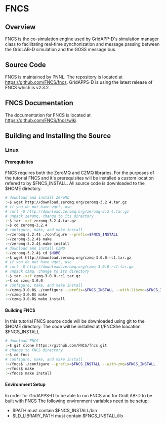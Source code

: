 # FNCS

## Overview
FNCS is the co-simulation engine used by GridAPP-D's simulation manager class to facilitating real-time synchonization and message passing between the GridLAB-D simulation and the GOSS message bus.

## Source Code
FNCS is maintained by PNNL. The repository is located at https://github.com/FNCS/fncs. GridAPPS-D is using the latest release of FNCS which is v2.3.2.

## FNCS Documentation
The documentation for FNCS is located at https://github.com/FNCS/fncs/wiki.

## Building and Installing the Source
### Linux
#### Prerequisites
FNCS requires both the ZeroMQ and CZMQ libraries. For the purposes of the tutorial FNCS and it's prerequisites will be installed a custom location refered to by $FNCS_INSTALL. All source code is downloaded to the $HOME directory.

```bash
# download and install ZeroMQ
:~$ wget http://download.zeromq.org/zeromq-3.2.4.tar.gz
# if you do not have wget, use
# curl -O http://download.zeromq.org/zeromq-3.2.4.tar.gz
# unpack zeromq, change to its directory
:~$ tar -xzf zeromq-3.2.4.tar.gz
:~$ cd zeromq-3.2.4
# configure, make, and make install 
:~/zeromq-3.2.4$ ./configure --prefix=$FNCS_INSTALL
:~/zeromq-3.2.4$ make
:~/zeromq-3.2.4$ make install
# download and install CZMQ
:~/zeromq-3.2.4$ cd $HOME
:~$ wget http://download.zeromq.org/czmq-3.0.0-rc1.tar.gz
# if you do not have wget, use
# curl -O http://download.zeromq.org/czmq-3.0.0-rc1.tar.gz
# unpack czmq, change to its directory
:~$ tar -xzf czmq-3.0.0-rc1.tar.gz
:~$ cd czmq-3.0.0
# configure, make, and make install 
:~/czmq-3.0.0$ ./configure --prefix=$FNCS_INSTALL --with-libzmq=$FNCS_INSTALL
:~/czmq-3.0.0$ make
:~/czmq-3.0.0$ make install
```

#### Building FNCS
In this tutorial FNCS source code will be downloaded using git to the $HOME directory. The code will be installed at t/FNCShe loacation $FNCS_INSTALL.
```bash
# download FNCS
:~$ git clone https://github.com/FNCS/fncs.git
# change to FNCS directory
:~$ cd fncs
# configure, make, and make install 
:~/fncs$ ./configure --prefix=$FNCS_INSTALL --with-zmq=$FNCS_INSTALL
:~/fncs$ make
:~/fncs$ make install
```

#### Environment Setup
In order for GridAPPS-D to be able to run FNCS and for GridLAB-D to be built with FNCS The following environment variables need to be setup:
* $PATH must contain $FNCS_INSTALL/bin
* $LD_LIBRARY_PATH must contain $FNCS_INSTALL/lib